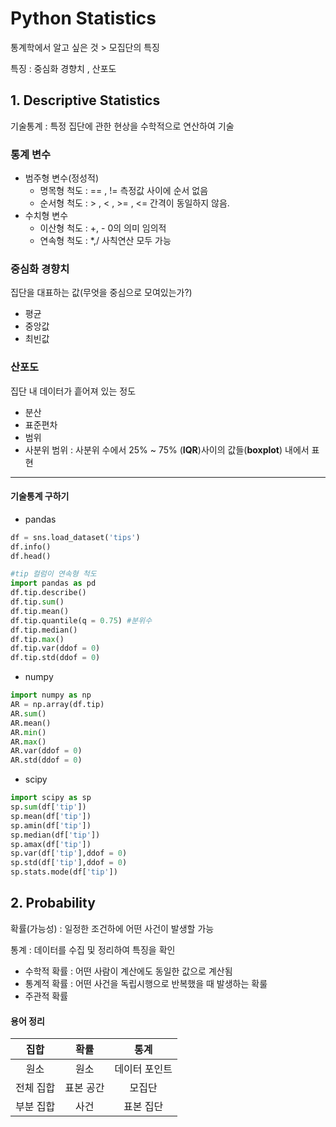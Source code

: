 # Python Statistics

통계학에서 알고 싶은 것 > 모집단의 특징

특징 : 중심화 경향치 , 산포도

## 1. Descriptive Statistics

기술통계 : 특정 집단에 관한 현상을 수학적으로 연산하여 기술

### 통계 변수

- 범주형 변수(정성적)
  - 명목형 척도 : == , !=  측정값 사이에 순서 없음
  - 순서형 척도 : > , < , >= , <=  간격이 동일하지 않음.
- 수치형 변수
  - 이산형 척도 : +, -  0의 의미 임의적
  - 연속형 척도 : *,/ 사칙연산 모두 가능



### 중심화 경향치

집단을 대표하는 값(무엇을 중심으로 모여있는가?)

- 평균
- 중앙값
- 최빈값



### 산포도

집단 내 데이터가 흩어져 있는 정도

- 분산
- 표준편차
- 범위
- 사분위 범위 : 사분위 수에서 25% ~ 75% (**IQR**)사이의 값들(**boxplot**) 내에서 표현

----

#### 기술통계 구하기

- pandas

```python
df = sns.load_dataset('tips')
df.info()
df.head()
```

```python
#tip 컬럼이 연속형 척도
import pandas as pd
df.tip.describe()
df.tip.sum()
df.tip.mean()
df.tip.quantile(q = 0.75) #분위수
df.tip.median()
df.tip.max()
df.tip.var(ddof = 0)
df.tip.std(ddof = 0)
```

- numpy

```python
import numpy as np
AR = np.array(df.tip)
AR.sum()
AR.mean()
AR.min()
AR.max()
AR.var(ddof = 0)
AR.std(ddof = 0)
```

- scipy

```python
import scipy as sp
sp.sum(df['tip'])
sp.mean(df['tip'])
sp.amin(df['tip'])
sp.median(df['tip'])
sp.amax(df['tip'])
sp.var(df['tip'],ddof = 0)
sp.std(df['tip'],ddof = 0)
sp.stats.mode(df['tip'])
```



## 2. Probability

확률(가능성) : 일정한 조건하에 어떤 사건이 발생할 가능

통계 : 데이터를 수집 및 정리하여 특징을 확인

- 수학적 확률 : 어떤 사람이 계산에도 동일한 값으로 계산됨
- 통계적 확률 : 어떤 사건을 독립시행으로 반복했을 때 발생하는 확룰
- 주관적 확률 



#### 용어 정리

|   집합    |   확률    |     통계      |
| :-------: | :-------: | :-----------: |
|   원소    |   원소    | 데이터 포인트 |
| 전체 집합 | 표본 공간 |    모집단     |
| 부분 집합 |   사건    |   표본 집단   |
